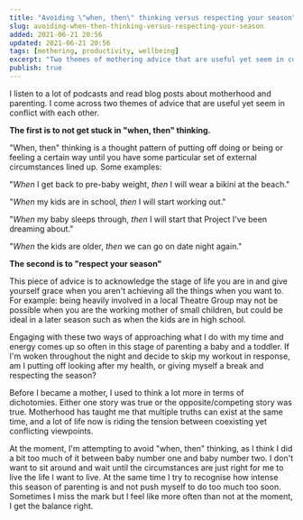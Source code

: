 ```yaml
---
title: "Avoiding \"when, then\" thinking versus respecting your season"
slug: avoiding-when-then-thinking-versus-respecting-your-season
added: 2021-06-21 20:56
updated: 2021-06-21 20:56
tags: [mothering, productivity, wellbeing]
excerpt: "Two themes of mothering advice that are useful yet seem in conflict with eachother."
publish: true
---
```


I listen to a lot of podcasts and read blog posts about motherhood and parenting. I come across two themes of advice that are useful yet seem in conflict with each other. 

**The first is to not get stuck in "when, then" thinking.**

"When, then" thinking is a thought pattern of putting off doing or being or feeling a certain way until you have some particular set of external circumstances lined up. Some examples:

"*When* I get back to pre-baby weight, *then* I will wear a bikini at the beach."

"*When* my kids are in school, *then* I will start working out."

"*When* my baby sleeps through, *then* I will start that Project I've been dreaming about."

"*When* the kids are older, *then* we can go on date night again."  

**The second is to "respect your season"**

This piece of advice is to acknowledge the stage of life you are in and give yourself grace when you aren't achieving all the things when you want to. For example: being heavily involved in a local Theatre Group may not be possible when you are the working mother of small children, but could be ideal in a later season such as when the kids are in high school. 

Engaging with these two ways of approaching what I do with my time and energy comes up so often in this stage of parenting a baby and a toddler. If I'm woken throughout the night and decide to skip my workout in response, am I putting off looking after my health, or giving myself a break and respecting the season?   

Before I became a mother, I used to think a lot more in terms of dichotomies. Either one story was true or the opposite/competing story was true. Motherhood has taught me that multiple truths can exist at the same time, and a lot of life now is riding the tension between coexisting yet conflicting viewpoints. 

At the moment, I'm attempting to avoid "when, then" thinking, as I think I did a bit too much of it between baby number one and baby number two. I don't want to sit around and wait until the circumstances are just right for me to live the life I want to live. At the same time I try to recognise how intense this season of parenting is and not push myself to do too much too soon. Sometimes I miss the mark but I feel like more often than not at the moment, I get the balance right.